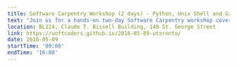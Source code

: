 ```yaml
---
title: Software Carpentry Workshop (2 days) - Python, Unix Shell and Git
text: "Join us for a hands-on two-day Software Carpentry workshop covering core small research team skills: building programs with Python, automating tasks with Unix Shell, and version control with Git. Workshop costs $20, click to see the event page for more details and registration!"
location: BL224, Claude T. Bissell Building, 140 St. George Street
link: https://uoftcoders.github.io/2016-05-09-utoronto/
date: 2016-05-09
startTime: '09:00'
endTime: '16:00'
---
```

